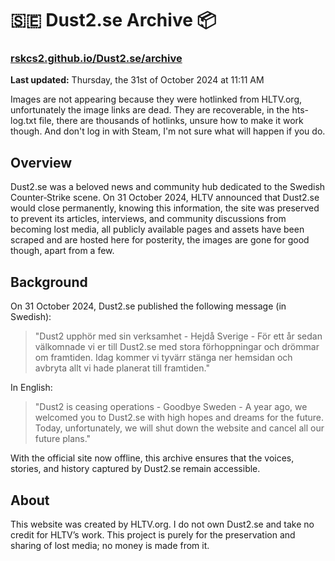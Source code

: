 # 🇸🇪 Dust2.se Archive 📦

### [rskcs2.github.io/Dust2.se/archive](https://rskcs2.github.io/Dust2.se/archive)

**Last updated:** Thursday, the 31st of October 2024 at 11:11 AM

Images are not appearing because they were hotlinked from HLTV.org, unfortunately the image links are dead. They are recoverable, in the hts-log.txt file, there are thousands of hotlinks, unsure how to make it work though. And don't log in with Steam, I'm not sure what will happen if you do.

## Overview

Dust2.se was a beloved news and community hub dedicated to the Swedish Counter‑Strike scene. On 31 October 2024, HLTV announced that Dust2.se would close permanently, knowing this information, the site was preserved to prevent its articles, interviews, and community discussions from becoming lost media, all publicly available pages and assets have been scraped and are hosted here for posterity, the images are gone for good though, apart from a few.

## Background

On 31 October 2024, Dust2.se published the following message (in Swedish):

> "Dust2 upphör med sin verksamhet - Hejdå Sverige - För ett år sedan välkomnade vi er till Dust2.se med stora förhoppningar och drömmar om framtiden. Idag kommer vi tyvärr stänga ner hemsidan och avbryta allt vi hade planerat till framtiden."

In English:

> "Dust2 is ceasing operations - Goodbye Sweden - A year ago, we welcomed you to Dust2.se with high hopes and dreams for the future. Today, unfortunately, we will shut down the website and cancel all our future plans."

With the official site now offline, this archive ensures that the voices, stories, and history captured by Dust2.se remain accessible.

## About

This website was created by HLTV.org.
I do not own Dust2.se and take no credit for HLTV’s work.
This project is purely for the preservation and sharing of lost media; no money is made from it.
